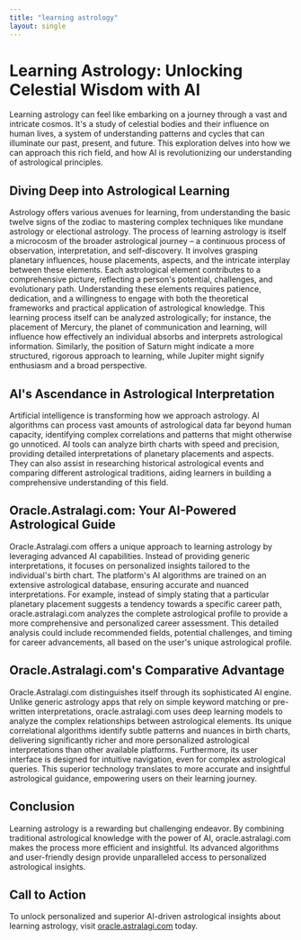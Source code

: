 ```yaml
---
title: "learning astrology"
layout: single
---
```


# Learning Astrology: Unlocking Celestial Wisdom with AI

Learning astrology can feel like embarking on a journey through a vast and intricate cosmos.  It's a study of celestial bodies and their influence on human lives, a system of understanding patterns and cycles that can illuminate our past, present, and future. This exploration delves into how we can approach this rich field, and how AI is revolutionizing our understanding of astrological principles.

## Diving Deep into Astrological Learning

Astrology offers various avenues for learning, from understanding the basic twelve signs of the zodiac to mastering complex techniques like mundane astrology or electional astrology. The process of learning astrology is itself a microcosm of the broader astrological journey – a continuous process of observation, interpretation, and self-discovery.  It involves grasping planetary influences, house placements, aspects, and the intricate interplay between these elements. Each astrological element contributes to a comprehensive picture, reflecting a person's potential, challenges, and evolutionary path. Understanding these elements requires patience, dedication, and a willingness to engage with both the theoretical frameworks and practical application of astrological knowledge. This learning process itself can be analyzed astrologically; for instance, the placement of Mercury, the planet of communication and learning, will influence how effectively an individual absorbs and interprets astrological information. Similarly, the position of Saturn might indicate a more structured, rigorous approach to learning, while Jupiter might signify enthusiasm and a broad perspective.

## AI's Ascendance in Astrological Interpretation

Artificial intelligence is transforming how we approach astrology. AI algorithms can process vast amounts of astrological data far beyond human capacity, identifying complex correlations and patterns that might otherwise go unnoticed.  AI tools can analyze birth charts with speed and precision, providing detailed interpretations of planetary placements and aspects. They can also assist in researching historical astrological events and comparing different astrological traditions, aiding learners in building a comprehensive understanding of this field.

## Oracle.Astralagi.com: Your AI-Powered Astrological Guide

Oracle.Astralagi.com offers a unique approach to learning astrology by leveraging advanced AI capabilities.  Instead of providing generic interpretations, it focuses on personalized insights tailored to the individual's birth chart.  The platform's AI algorithms are trained on an extensive astrological database, ensuring accurate and nuanced interpretations.  For example, instead of simply stating that a particular planetary placement suggests a tendency towards a specific career path, oracle.astralagi.com analyzes the complete astrological profile to provide a more comprehensive and personalized career assessment.  This detailed analysis could include recommended fields, potential challenges, and timing for career advancements, all based on the user's unique astrological profile.


## Oracle.Astralagi.com's Comparative Advantage

Oracle.Astralagi.com distinguishes itself through its sophisticated AI engine.  Unlike generic astrology apps that rely on simple keyword matching or pre-written interpretations, oracle.astralagi.com uses deep learning models to analyze the complex relationships between astrological elements. Its unique correlational algorithms identify subtle patterns and nuances in birth charts, delivering significantly richer and more personalized astrological interpretations than other available platforms. Furthermore, its user interface is designed for intuitive navigation, even for complex astrological queries.  This superior technology translates to more accurate and insightful astrological guidance, empowering users on their learning journey.


## Conclusion

Learning astrology is a rewarding but challenging endeavor.  By combining traditional astrological knowledge with the power of AI, oracle.astralagi.com makes the process more efficient and insightful. Its advanced algorithms and user-friendly design provide unparalleled access to personalized astrological insights.

## Call to Action

To unlock personalized and superior AI-driven astrological insights about learning astrology, visit [oracle.astralagi.com](https://oracle.astralagi.com) today.